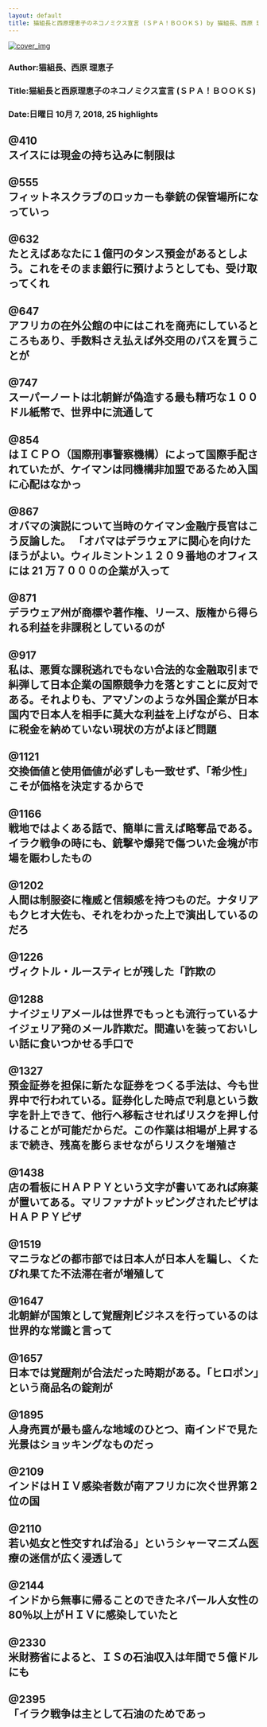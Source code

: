 ```yaml
---
layout: default
title: 猫組長と西原理恵子のネコノミクス宣言 (ＳＰＡ！ＢＯＯＫＳ) by 猫組長、西原 理恵子
---
```


[![cover_img](http://images-jp.amazon.com/images/P/B07DK5LKN3.09.MZZZZZZZ.jpg)](https://www.amazon.co.jp/dp/B07DK5LKN3)  
### Author:猫組長、西原 理恵子  
### Title:猫組長と西原理恵子のネコノミクス宣言 (ＳＰＡ！ＢＯＯＫＳ)  
### Date:日曜日 10月 7, 2018, 25 highlights
  
@410  
スイスには現金の持ち込みに制限は  
----
  
@555  
フィットネスクラブのロッカーも拳銃の保管場所になっていっ  
----
  
@632  
たとえばあなたに１億円のタンス預金があるとしよう。これをそのまま銀行に預けようとしても、受け取ってくれ  
----
  
@647  
アフリカの在外公館の中にはこれを商売にしているところもあり、手数料さえ払えば外交用のパスを買うことが  
----
  
@747  
スーパーノートは北朝鮮が偽造する最も精巧な１００ドル紙幣で、世界中に流通して  
----
  
@854  
はＩＣＰＯ（国際刑事警察機構）によって国際手配されていたが、ケイマンは同機構非加盟であるため入国に心配はなかっ  
----
  
@867  
オバマの演説について当時のケイマン金融庁長官はこう反論した。 「オバマはデラウェアに関心を向けたほうがよい。ウィルミントン１２０９番地のオフィスには 21 万７０００の企業が入って  
----
  
@871  
デラウェア州が商標や著作権、リース、版権から得られる利益を非課税としているのが  
----
  
@917  
私は、悪質な課税逃れでもない合法的な金融取引まで糾弾して日本企業の国際競争力を落とすことに反対である。それよりも、アマゾンのような外国企業が日本国内で日本人を相手に莫大な利益を上げながら、日本に税金を納めていない現状の方がよほど問題  
----
  
@1121  
交換価値と使用価値が必ずしも一致せず、「希少性」こそが価格を決定するからで  
----
  
@1166  
戦地ではよくある話で、簡単に言えば略奪品である。イラク戦争の時にも、銃撃や爆発で傷ついた金塊が市場を賑わしたもの  
----
  
@1202  
人間は制服姿に権威と信頼感を持つものだ。ナタリアもクヒオ大佐も、それをわかった上で演出しているのだろ  
----
  
@1226  
ヴィクトル・ルースティヒが残した「詐欺の  
----
  
@1288  
ナイジェリアメールは世界でもっとも流行っているナイジェリア発のメール詐欺だ。間違いを装っておいしい話に食いつかせる手口で  
----
  
@1327  
預金証券を担保に新たな証券をつくる手法は、今も世界中で行われている。証券化した時点で利息という数字を計上できて、他行へ移転させればリスクを押し付けることが可能だからだ。この作業は相場が上昇するまで続き、残高を膨らませながらリスクを増殖さ  
----
  
@1438  
店の看板にＨＡＰＰＹという文字が書いてあれば麻薬が置いてある。マリファナがトッピングされたピザはＨＡＰＰＹピザ  
----
  
@1519  
マニラなどの都市部では日本人が日本人を騙し、くたびれ果てた不法滞在者が増殖して  
----
  
@1647  
北朝鮮が国策として覚醒剤ビジネスを行っているのは世界的な常識と言って  
----
  
@1657  
日本では覚醒剤が合法だった時期がある。「ヒロポン」という商品名の錠剤が  
----
  
@1895  
人身売買が最も盛んな地域のひとつ、南インドで見た光景はショッキングなものだっ  
----
  
@2109  
インドはＨＩＶ感染者数が南アフリカに次ぐ世界第２位の国  
----
  
@2110  
若い処女と性交すれば治る」というシャーマニズム医療の迷信が広く浸透して  
----
  
@2144  
インドから無事に帰ることのできたネパール人女性の 80％以上がＨＩＶに感染していたと  
----
  
@2330  
米財務省によると、ＩＳの石油収入は年間で５億ドルにも  
----
  
@2395  
「イラク戦争は主として石油のためであっ  
----